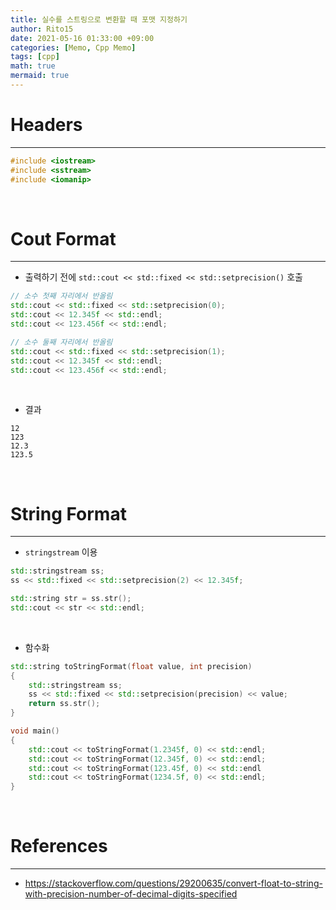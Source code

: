 ```yaml
---
title: 실수를 스트링으로 변환할 때 포맷 지정하기
author: Rito15
date: 2021-05-16 01:33:00 +09:00
categories: [Memo, Cpp Memo]
tags: [cpp]
math: true
mermaid: true
---
```


# Headers
---

```cpp
#include <iostream>
#include <sstream>
#include <iomanip>
```

<br>

# Cout Format
---

- 출력하기 전에 `std::cout << std::fixed << std::setprecision()` 호출

```cpp
// 소수 첫째 자리에서 반올림
std::cout << std::fixed << std::setprecision(0);
std::cout << 12.345f << std::endl;
std::cout << 123.456f << std::endl;

// 소수 둘째 자리에서 반올림
std::cout << std::fixed << std::setprecision(1);
std::cout << 12.345f << std::endl;
std::cout << 123.456f << std::endl;
```

<br>

- 결과

```
12
123
12.3
123.5
```

<br>

# String Format
---

- `stringstream` 이용

```cpp
std::stringstream ss;
ss << std::fixed << std::setprecision(2) << 12.345f;

std::string str = ss.str();
std::cout << str << std::endl;
```

<br>

- 함수화

```cpp
std::string toStringFormat(float value, int precision)
{
    std::stringstream ss;
    ss << std::fixed << std::setprecision(precision) << value;
    return ss.str();
}

void main()
{
    std::cout << toStringFormat(1.2345f, 0) << std::endl;
    std::cout << toStringFormat(12.345f, 0) << std::endl;
    std::cout << toStringFormat(123.45f, 0) << std::endl
    std::cout << toStringFormat(1234.5f, 0) << std::endl;
}
```

<br>


# References
---
- <https://stackoverflow.com/questions/29200635/convert-float-to-string-with-precision-number-of-decimal-digits-specified>

